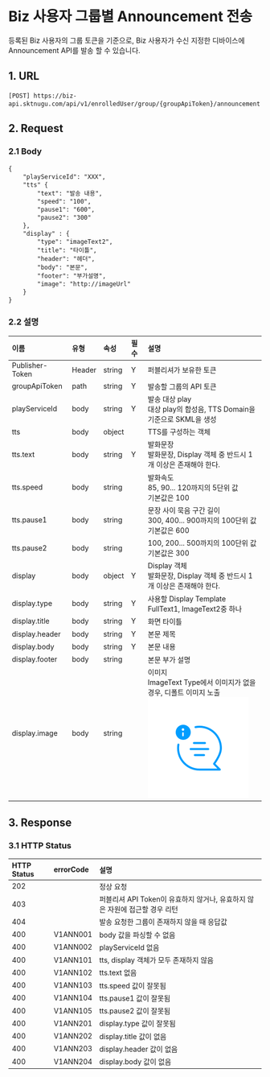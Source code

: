 # Biz 사용자 그룹별 Announcement 전송

등록된 Biz 사용자의 그룹 토큰을 기준으로, Biz 사용자가 수신 지정한 디바이스에 Announcement API를 발송 할 수 있습니다.

## 1. URL

```text
[POST] https://biz-api.sktnugu.com/api/v1/enrolledUser/group/{groupApiToken}/announcement
```

## 2. Request <a id="Biz&#xC0AC;&#xC6A9;&#xC790;&#xADF8;&#xB8F9;&#xBCC4;Announcement&#xC804;&#xC1A1;v1-2Request"></a>

### 2.1 Body <a id="Biz&#xC0AC;&#xC6A9;&#xC790;&#xADF8;&#xB8F9;&#xBCC4;Announcement&#xC804;&#xC1A1;v1-2.1Body"></a>

```text
{
    "playServiceId": "XXX",
    "tts" {
        "text": "발송 내용",
        "speed": "100",
        "pause1": "600",
        "pause2": "300"
    },
    "display" : {
        "type": "imageText2",
        "title": "타이틀",
        "header": "헤더",
        "body": "본문",
        "footer": "부가설명",
        "image": "http://imageUrl"
    }
}
```

### 2.2 설명 <a id="Biz&#xC0AC;&#xC6A9;&#xC790;&#xADF8;&#xB8F9;&#xBCC4;Announcement&#xC804;&#xC1A1;v1-2.2&#xC124;&#xBA85;"></a>

|이름 | 유형 | 속성 | 필수 | 설명 |
| :--- | :--- | :--- | :--- | :--- |
| Publisher-Token | Header | string | Y | 퍼블리셔가 보유한 토큰 |
| groupApiToken | path | string | Y | 발송할 그룹의 API 토큰 |
| playServiceId | body | string | Y | 발송 대상 play<br>대상 play의 합성음, TTS Domain을 기준으로 SKML을 생성 |
| tts | body | object |  | TTS를 구성하는 객체 |
| tts.text | body | string | Y | 발화문장<br>발화문장, Display 객체 중 반드시 1개 이상은 존재해야 한다. |
| tts.speed | body | string |  | 발화속도<br>85, 90... 120까지의 5단위 값<br>기본값은 100 |
| tts.pause1 | body | string |  | 문장 사이 묵음 구간 길이<br>300, 400... 900까지의 100단위 값<br>기본값은 600 |
| tts.pause2 | body | string |  | 100, 200... 500까지의 100단위 값<br>기본값은 300 |
| display | body | object | Y | Display 객체<br>발화문장, Display 객체 중 반드시 1개 이상은 존재해야 한다. |
| display.type | body | string | Y | 사용할 Display Template<br>FullText1, ImageText2중 하나 |
| display.title | body | string | Y | 화면 타이틀 |
| display.header | body | string | Y | 본문 제목 |
| display.body | body | string | Y | 본문 내용 |
| display.footer | body | string |  | 본문 부가 설명 |
| display.image | body | string | | 이미지<br>ImageText Type에서 이미지가 없을 경우, 디폴트 이미지 노출<br>![](../../../../.gitbook/assets/img_notification.png) |

## 3. Response <a id="Biz&#xC0AC;&#xC6A9;&#xC790;&#xADF8;&#xB8F9;&#xBCC4;Announcement&#xC804;&#xC1A1;v1-3Response"></a>

### 3.1 HTTP Status <a id="Biz&#xC0AC;&#xC6A9;&#xC790;&#xADF8;&#xB8F9;&#xBCC4;Announcement&#xC804;&#xC1A1;v1-3.1HTTPStatus"></a>

| HTTP Status | errorCode | 설명 |
| :--- | :--- | :--- |
| 202 |  | 정상 요청 |
| 403 |  | 퍼블리셔 API Token이 유효하지 않거나, 유효하지 않은 자원에 접근할 경우 리턴 |
| 404 |  | 발송 요청한 그룹이 존재하지 않을 때 응답값 |
| 400 | V1ANN001 | body 값을 파싱할 수 없음 |
| 400 | V1ANN002 | playServiceId 없음 |
| 400 | V1ANN101 | tts, display 객체가 모두 존재하지 않음 |
| 400 | V1ANN102 | tts.text 없음 |
| 400 | V1ANN103 | tts.speed 값이 잘못됨 |
| 400 | V1ANN104 | tts.pause1 값이 잘못됨 |
| 400 | V1ANN105 | tts.pause2 값이 잘못됨 |
| 400 | V1ANN201 | display.type 값이 잘못됨 |
| 400 | V1ANN202 | display.title 값이 없음 |
| 400 | V1ANN203 | display.header 값이 없음 |
| 400 | V1ANN204 | display.body 값이 없음 |
